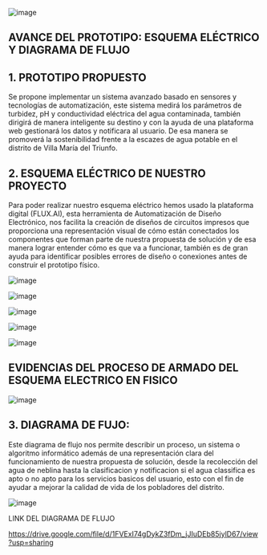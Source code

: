 ![image](https://github.com/Alexander-Manosalva-Peralta/Proyecto-De-Fundamentos/assets/156023044/de68d221-98ec-423f-94e7-8b1b45666e0d)


## AVANCE DEL PROTOTIPO: ESQUEMA ELÉCTRICO Y DIAGRAMA DE FLUJO

## 1. PROTOTIPO PROPUESTO
Se propone implementar un sistema avanzado basado en sensores y tecnologías de automatización, este sistema medirá los parámetros de turbidez, pH y conductividad eléctrica del agua contaminada, también dirigirá de manera inteligente su destino y con la ayuda de una plataforma web gestionará los datos y notificara al usuario. De esa manera se promoverá la sostenibilidad frente a la escazes de agua potable en el distrito de Villa María del Triunfo.

## 2. ESQUEMA ELÉCTRICO DE NUESTRO PROYECTO

Para poder realizar nuestro esquema eléctrico hemos usado la plataforma digital (FLUX.AI), esta herramienta  de Automatización de Diseño Electrónico, nos facilita la creación de diseños de circuitos impresos que proporciona una representación visual de cómo están conectados los componentes que forman parte de nuestra propuesta de solución y de esa manera lograr entender cómo es que va a funcionar, también es de gran ayuda para identificar posibles errores de diseño o conexiones antes de construir el prototipo físico. 


![image](https://github.com/Alexander-Manosalva-Peralta/Proyecto-De-Fundamentos/assets/156023044/d3a64898-fb16-4272-ad75-9fe5e0e3a53f)


![image](https://github.com/Alexander-Manosalva-Peralta/Proyecto-De-Fundamentos/assets/156023044/6a269d47-4e08-4166-bc54-f773b39d584c)


![image](https://github.com/Alexander-Manosalva-Peralta/Proyecto-De-Fundamentos/assets/156023044/2f30232e-3d0e-442d-a83a-41b8a9d55fca)


![image](https://github.com/Alexander-Manosalva-Peralta/Proyecto-De-Fundamentos/assets/156023044/2d8a4131-2d68-4a9e-bba1-530b4801ec4c)


![image](https://github.com/Alexander-Manosalva-Peralta/Proyecto-De-Fundamentos/assets/156023044/718ba81b-10a3-469c-ade0-c93cdf50ba23)



## EVIDENCIAS DEL PROCESO DE ARMADO DEL ESQUEMA ELECTRICO EN FISICO

![image](https://github.com/Alexander-Manosalva-Peralta/Proyecto-De-Fundamentos/assets/156023044/68047932-1b56-49ad-9ce3-f1dca32aa247)



## 3. DIAGRAMA DE FUJO:
Este diagrama de flujo nos permite describir un proceso, un sistema o algoritmo informático además de una representación clara del funcionamiento de nuestra propuesta de solución, desde la recolección del agua de neblina hasta la clasificacion y notificacion si el agua classifica es apto o no apto para los servicios basicos del usuario, esto con el fin de ayudar a mejorar la calidad de vida de los pobladores del distrito.

![image](https://github.com/Alexander-Manosalva-Peralta/Proyecto-De-Fundamentos/assets/156023044/554ab240-7871-4117-9258-7ccc98334697)

LINK DEL DIAGRAMA DE FLUJO

https://drive.google.com/file/d/1FVExI74gDykZ3fDm_jJIuDEb85jylD67/view?usp=sharing



